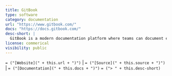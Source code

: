 ```yaml
---
title: GitBook
type: software
category: documentation
url: "https://www.gitbook.com/"
docs: "https://docs.gitbook.com/"
desc-short: |
  GitBook is a modern documentation platform where teams can document everything from products to internal knowledge bases and APIs.
license: commerical
visibility: public
---
```

`= ("[Website](" + this.url + ")")` |  `= ("[Source](" + this.source + ")")` | `= ("[Documentation](" + this.docs + ")")`
`= ("> " + this.desc-short)`